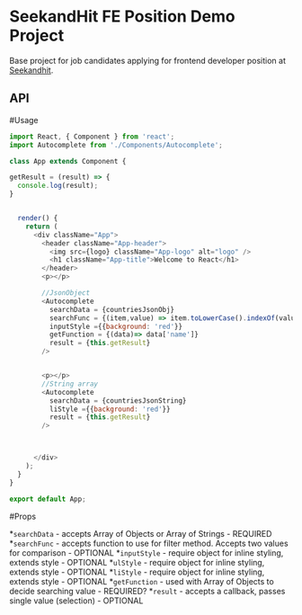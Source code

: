 # SeekandHit FE Position Demo Project

Base project for job candidates applying for frontend developer position at [Seekandhit](https://seekandhit.com/).

## API

#Usage

```js
import React, { Component } from 'react';
import Autocomplete from './Components/Autocomplete';

class App extends Component {

getResult = (result) => {
  console.log(result);
}


  render() {
    return (
      <div className="App">
        <header className="App-header">
          <img src={logo} className="App-logo" alt="logo" />
          <h1 className="App-title">Welcome to React</h1>
        </header>
        <p></p>

        //JsonObject
        <Autocomplete
          searchData = {countriesJsonObj}
          searchFunc = {(item,value) => item.toLowerCase().indexOf(value.toLowerCase()) > -1}
          inputStyle ={{background: 'red'}}
          getFunction = {(data)=> data['name']}
          result = {this.getResult}
        />


        <p></p>
        //String array
        <Autocomplete
          searchData = {countriesJsonString}
          liStyle ={{background: 'red'}}
          result = {this.getResult}
        />



      </div>
    );
  }
}

export default App;
```

#Props

*`searchData` - accepts Array of Objects or Array of Strings - REQUIRED
*`searchFunc` - accepts function to use for filter method. Accepts two values for comparison - OPTIONAL
*`inputStyle` - require object for inline styling, extends style - OPTIONAL
*`ulStyle` - require object for inline styling, extends style - OPTIONAL
*`liStyle` - require object for inline styling, extends style - OPTIONAL
*`getFunction` - used with Array of Objects to decide searching value - REQUIRED?
*`result` - accepts a callback, passes single value (selection)  - OPTIONAL





